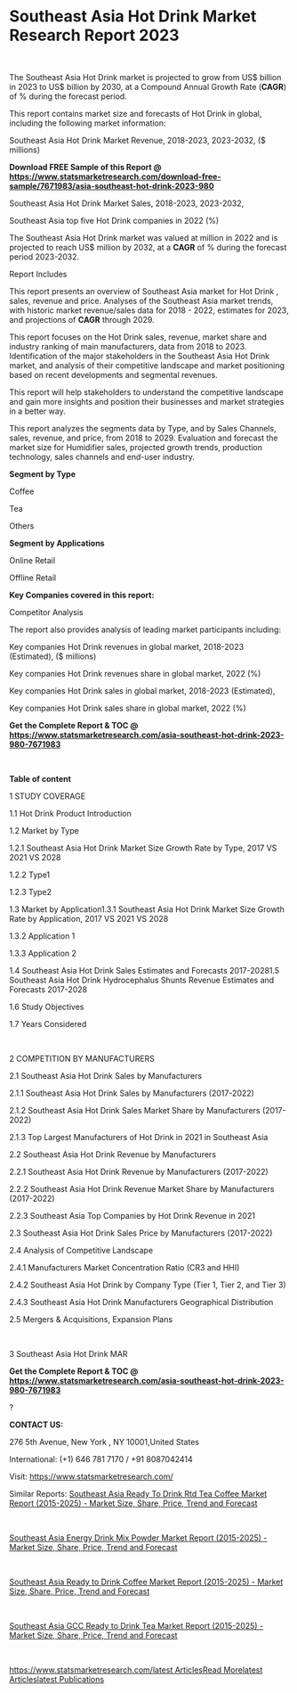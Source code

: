 <h1>Southeast Asia Hot Drink Market Research Report 2023</h1><br/><p>The Southeast Asia Hot Drink market is projected to grow from US$ billion in 2023 to US$ billion by 2030, at a Compound Annual Growth Rate (<strong>CAGR</strong>) of % during the forecast period.</p>
 
 
 
 <p>This report contains market size and forecasts of Hot Drink in global, including the following market information:</p>
 
 
 
 <p>Southeast Asia Hot Drink Market Revenue, 2018-2023, 2023-2032, ($ millions)</p>
 
 
 
 <p><strong>Download FREE Sample of this Report @ <a href="https://www.statsmarketresearch.com/download-free-sample/7671983/asia-southeast-hot-drink-2023-980">https://www.statsmarketresearch.com/download-free-sample/7671983/asia-southeast-hot-drink-2023-980</a></strong></p>
 
 
 
 <p>Southeast Asia Hot Drink Market Sales, 2018-2023, 2023-2032,</p>
 
 
 
 <p>Southeast Asia top five Hot Drink companies in 2022 (%)</p>
 
 
 
 <p>The Southeast Asia Hot Drink market was valued at million in 2022 and is projected to reach US$ million by 2032, at a <strong>CAGR</strong> of % during the forecast period 2023-2032.</p>
 
 
 
 <p>Report Includes</p>
 
 
 
 <p>This report presents an overview of Southeast Asia market for Hot Drink , sales, revenue and price. Analyses of the Southeast Asia market trends, with historic market revenue/sales data for 2018 - 2022, estimates for 2023, and projections of <strong>CAGR</strong> through 2029.</p>
 
 
 
 <p>This report focuses on the Hot Drink sales, revenue, market share and industry ranking of main manufacturers, data from 2018 to 2023. Identification of the major stakeholders in the Southeast Asia Hot Drink market, and analysis of their competitive landscape and market positioning based on recent developments and segmental revenues.</p>
 
 
 
 <p>This report will help stakeholders to understand the competitive landscape and gain more insights and position their businesses and market strategies in a better way.</p>
 
 
 
 <p>This report analyzes the segments data by Type, and by Sales Channels, sales, revenue, and price, from 2018 to 2029. Evaluation and forecast the market size for Humidifier sales, projected growth trends, production technology, sales channels and end-user industry.</p>
 
 
 
 <p><strong>Segment by Type</strong></p>
 
 
 
 <p>Coffee</p>
 
 
 
 <p>Tea</p>
 
 
 
 <p>Others</p>
 
 
 
 <p><strong>Segment <strong><strong>by Applications</strong></strong></strong></p>
 
 
 
 <p>Online Retail</p>
 
 
 
 <p>Offline Retail</p>
 
 
 
 <p><strong>Key Companies covered in this report:</strong></p>
 
 
 
 <p>Competitor Analysis</p>
 
 
 
 <p>The report also provides analysis of leading market participants including:</p>
 
 
 
 <p>Key companies Hot Drink revenues in global market, 2018-2023 (Estimated), ($ millions)</p>
 
 
 
 <p>Key companies Hot Drink revenues share in global market, 2022 (%)</p>
 
 
 
 <p>Key companies Hot Drink sales in global market, 2018-2023 (Estimated),</p>
 
 
 
 <p>Key companies Hot Drink sales share in global market, 2022 (%)</p>
 
 
 
 <div><b>Get the Complete Report & TOC @ <a href="https://www.statsmarketresearch.com/asia-southeast-hot-drink-2023-980-7671983">https://www.statsmarketresearch.com/asia-southeast-hot-drink-2023-980-7671983</a></b></div>
 
 
 
 <p><br />
 
 <b>Table of content</b></p>
 
 
 
 <p>1 STUDY COVERAGE<br />
 
 1.1 Hot Drink Product Introduction<br />
 
 1.2 Market by Type<br />
 
 1.2.1 Southeast Asia Hot Drink Market Size Growth Rate by Type, 2017 VS 2021 VS 2028<br />
 
 1.2.2 Type1<br />
 
 1.2.3 Type2<br />
 
 1.3 Market by Application1.3.1 Southeast Asia Hot Drink Market Size Growth Rate by Application, 2017 VS 2021 VS 2028<br />
 
 1.3.2 Application 1<br />
 
 1.3.3 Application 2<br />
 
 1.4 Southeast Asia Hot Drink Sales Estimates and Forecasts 2017-20281.5 Southeast Asia Hot Drink Hydrocephalus Shunts Revenue Estimates and Forecasts 2017-2028<br />
 
 1.6 Study Objectives<br />
 
 1.7 Years Considered<br />
 
 <br />
 
 2 COMPETITION BY MANUFACTURERS<br />
 
 2.1 Southeast Asia Hot Drink Sales by Manufacturers<br />
 
 2.1.1 Southeast Asia Hot Drink Sales by Manufacturers (2017-2022)<br />
 
 2.1.2 Southeast Asia Hot Drink Sales Market Share by Manufacturers (2017-2022)<br />
 
 2.1.3 Top Largest Manufacturers of Hot Drink in 2021 in Southeast Asia<br />
 
 2.2 Southeast Asia Hot Drink Revenue by Manufacturers<br />
 
 2.2.1 Southeast Asia Hot Drink Revenue by Manufacturers (2017-2022)<br />
 
 2.2.2 Southeast Asia Hot Drink Revenue Market Share by Manufacturers (2017-2022)<br />
 
 2.2.3 Southeast Asia Top Companies by Hot Drink Revenue in 2021<br />
 
 2.3 Southeast Asia Hot Drink Sales Price by Manufacturers (2017-2022)<br />
 
 2.4 Analysis of Competitive Landscape<br />
 
 2.4.1 Manufacturers Market Concentration Ratio (CR3 and HHI)<br />
 
 2.4.2 Southeast Asia Hot Drink by Company Type (Tier 1, Tier 2, and Tier 3)<br />
 
 2.4.3 Southeast Asia Hot Drink Manufacturers Geographical Distribution<br />
 
 2.5 Mergers & Acquisitions, Expansion Plans<br />
 
 <br />
 
 3 Southeast Asia Hot Drink MAR</p>
 
 
 
 <div><b>Get the Complete Report & TOC @ <a href="https://www.statsmarketresearch.com/asia-southeast-hot-drink-2023-980-7671983">https://www.statsmarketresearch.com/asia-southeast-hot-drink-2023-980-7671983</a></b></div>
 
 
 
 <p>? </p>
 
 
 
 <p><b>CONTACT US:</b><br />
 
 276 5th Avenue, New York , NY 10001,United States<br />
 
 International: (+1) 646 781 7170 / +91 8087042414<br />
 
 Visit: <a href="https://www.statsmarketresearch.com/">https://www.statsmarketresearch.com/</a><br />
 
 Similar Reports: <a href="https://www.statsmarketresearch.com/asia-southeast-hot-drink-2023-980-7671983">Southeast Asia Ready To Drink Rtd Tea Coffee Market Report (2015-2025) - Market Size, Share, Price, Trend and Forecast</a><br />
 
 <br />
 
 <a href="https://www.statsmarketresearch.com/asia-southeast-hot-drink-2023-980-7671983">Southeast Asia Energy Drink Mix Powder Market Report (2015-2025) - Market Size, Share, Price, Trend and Forecast</a><br />
 
 <br />
 
 <a href="https://www.statsmarketresearch.com/asia-southeast-hot-drink-2023-980-7671983">Southeast Asia Ready to Drink Coffee Market Report (2015-2025) - Market Size, Share, Price, Trend and Forecast</a><br />
 
 <br />
 
 <a href="https://www.statsmarketresearch.com/asia-southeast-hot-drink-2023-980-7671983">Southeast Asia GCC Ready to Drink Tea Market Report (2015-2025) - Market Size, Share, Price, Trend and Forecast</a><br />
 
 <br />
 
 <a href="https://gyeongbokgung.com">https://www.statsmarketresearch.com/</a><a href="https://hallyeomaritime.com">latest Articles</a><a href="https://jingwansa.com">Read More</a><a href="https://nguoiviet.jp/">latest Articles</a><a href="https://www.intelmarketresearch.com/">latest Publications</a></p>